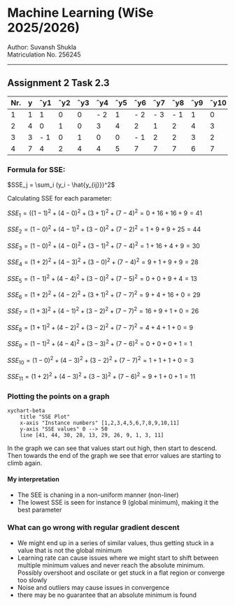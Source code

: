 # Machine Learning (WiSe 2025/2026)

Author: Suvansh Shukla  
Matriculation No. 256245

---

## Assignment 2 Task 2.3

| Nr. | y | ˆy1 | ˆy2 | ˆy3 | ˆy4 | ˆy5 | ˆy6 | ˆy7 | ˆy8 | ˆy9 | ˆy10 | ˆy11 |
|-----|---|-----|-----|-----|-----|-----|-----|-----|-----|-----|------|------|
| 1 |  1 |  1 |  0 |  0 | - 2 |  1 | - 2 | - 3 | - 1 |  1 |  0 |  0 | - 2 |
| 2 |  4 |  0 |  1 |  0 |  3 |  4 |  2 |  1 |  2 |  4 |  3 |  3 |
|  3 |  3 | - 1 |  0 |  1 |  0 |  0 | - 1 |  2 |  2 |  3 |  2 |  3 |
|  4 |  7 |  4 |  2 |  4 |  4 |  5 |  7 |  7 |  7 |  6 |  7 |  6 |


### Formula for SSE:

$SSE_j = \sum_i (y_i - \hat{y_{ij}})^2$

Calculating SSE for each parameter:

$SSE_1 = ((1−1)^2+(4−0)^2+(3+1)^2+(7−4)^2=0+16+16+9=41$

$SSE_2 = (1−0)^2+(4−1)^2+(3−0)^2+(7−2)^2=1+9+9+25=44$

$SSE_3 = (1−0)^2+(4−0)^2+(3−1)^2+(7−4)^2=1+16+4+9=30$

$SSE_4 = (1+2)^2+(4−3)^2+(3−0)^2+(7−4)^2=9+1+9+9=28$

$SSE_5 = (1−1)^2+(4−4)^2+(3−0)^2+(7−5)^2=0+0+9+4=13$

$SSE_6 = (1+2)^2+(4−2)^2+(3+1)^2+(7−7)^2=9+4+16+0=29$

$SSE_7 = (1+3)^2+(4−1)^2+(3−2)^2+(7−7)^2=16+9+1+0=26$

$SSE_8 = (1+1)^2+(4−2)^2+(3−2)^2+(7−7)^2=4+4+1+0=9$

$SSE_9 = (1−1)^2+(4−4)^2+(3−3)^2+(7−6)^2=0+0+0+1=1$

$SSE_{10} = (1−0)^2+(4−3)^2+(3−2)^2+(7−7)^2=1+1+1+0=3$

$SSE_{11} = (1+2)^2+(4−3)^2+(3−3)^2+(7−6)^2=9+1+0+1=11$


### Plotting the points on a graph

```mermaid
xychart-beta
    title "SSE Plot"
    x-axis "Instance numbers" [1,2,3,4,5,6,7,8,9,10,11]
    y-axis "SSE values" 0 --> 50
    line [41, 44, 30, 28, 13, 29, 26, 9, 1, 3, 11]
```

In the graph we can see that values start out high, then start to descend.  
Then towards the end of the graph we see that error values are starting to climb again.  

#### My interpretation

- The SEE is chaning in a non-uniform manner (non-liner)
- The lowest SSE is seen for instance 9 (global minimum), making it the best parameter

### What can go wrong with regular gradient descent

- We might end up in a series of similar values, thus getting stuck in a value that is not the global minimum
- Learning rate can cause issues where we might start to shift between multiple minimum values and never reach the absolute minimum. Possibly overshoot and oscilate or get stuck in a flat region or converge too slowly
- Noise and outliers may cause issues in convergence
- there may be no guarantee that an absolute minimum is found

